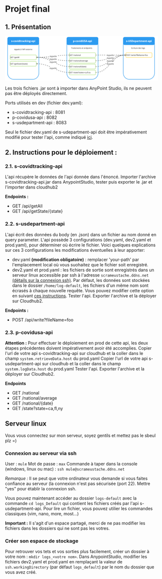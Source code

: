 # Projet final

## 1. Présentation

![Architecture de l'API](architecture-api.png)

Les trois fichiers .jar sont à importer dans AnyPoint Studio, ils ne peuvent pas être déployés directement.

Ports utilisés en dev (fichier dev.yaml):
- s-covidtracking-api : 8081
- p-covidusa-api : 8082
- s-usdepartment-api : 8083

Seul le fichier dev.yaml de s-udepartment-api doit être impérativement modifié pour tester l'api, comme indiqué [ici](#2.2-s-usdepartment-api).

## 2. Instructions pour le déploiement :

### 2.1. s-covidtracking-api
L'api récupère le données de l'api donnée dans l'énoncé.
Importer l'archive s-covidtracking-api.jar dans AnypointStudio, tester puis exporter le .jar et l'importer dans cloudhub2

**Endpoints :** 
- GET /api/getAll
- GET /api/getState/{state}

### 2.2. s-usdepartment-api
L'api écrit des données du body (en .json) dans un fichier au nom donné en query parameter.
L'api possède 3 configurations (dev.yaml, dev2.yaml et prod.yaml), pour déterminer où écrire le fichier. Voici quelques explications sur ces 3 configurations les modifications éventuelles à leur apporter:
- dev.yaml **(modification obligatoire)** : remplacer 'your-path' par l'emplacement local où vous suohaitez que le fichier soit enregistré.
- dev2.yaml et prod.yaml : les fichiers de sortie sont enregistrés dans un serveur linux accessible par ssh à l'adresse `scrameustache.ddns.net` [(détails sur la connexion ssh)](#connexion-au-serveur-via-ssh). Par défaut, les données sont stockées dans le dossier `/home/log-default`, les fichiers d'un même nom sont écrasés à chaque nouvelle requête. Vous pouvez modifier cette option en suivant [ces instructions](créer-son-espace-de-stockage).
Tester l'api.
Exporter l'archive et la déployer sur Cloudhub2.

**Endpoints :**
- POST /api/write?fileName=foo

### 2.3. p-covidusa-api
**Attention :** Pour effectuer le déploiement en prod de cette api, les deux étapes précédentes doivent impérativement avoir été accomplies.
Copier l'url de votre api s-covidtracking-api sur cloudhub et la coller dans le champ `system.retrieveData.host` du prod.yaml
Copier l'url de votre api s-usdepartment-api sur cloudhub et la coller dans le champ `system.logData.host` du prod.yaml
Tester l'api.
Exporter l'archive et la déployer sur Cloudhub2.

**Endpoints** 
- GET /national
- GET /national/average
- GET /national/{date}
- GET /state?state=ca,fl,ny

## Serveur linux
Vous vous connectez sur mon serveur, soyez gentils et mettez pas le sbeul plz =)

### Connexion au serveur via ssh
User : `mule` 
Mot de passe : `max`
Commande à taper dans la console (windows, linux ou mac) : `ssh mule@scrameustache.ddns.net`

*Remarque :* Il se peut que votre ordinateur vous demande si vous faites confiance au serveur (la connexion n'est pas sécurisée (port 22). Mettre "yes" pour établir la connexion ssh.

Vous pouvez maintenant accéder au dossier `logs-default` avec la commande `cd logs_Default` qui contient les fichiers créés par l'api s-usdepartment-api. 
Pour lire un fichier, vous pouvez utilier les commandes classiques (vim, nano, more, most...)

**Important :** Il s'agit d'un espace partagé, merci de ne pas modifier les fichiers dans les dossiers qui ne sont pas les votres.

### Créer son espace de stockage

Pour retrouver vos tets et vos sorties plus facilement, créer un dossier à votre nom : `mkdir logs_<votre nom>`.
Dans AnypointStudio, modifier les fichiers dev2.yaml et prod.yaml en remplaçant la valeur de `ssh.workingDirectory` (par défaut `logs_default`) par le nom du dossier que vous avez créé.




